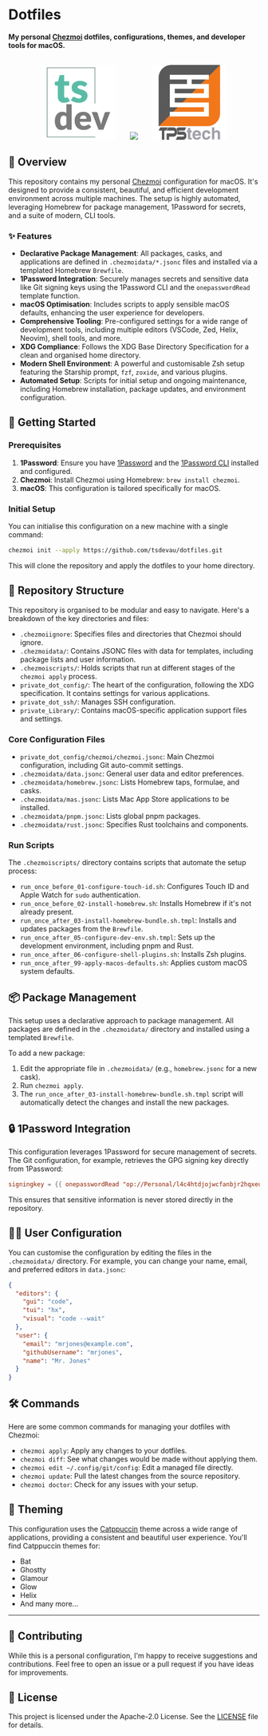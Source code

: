 # Dotfiles
**My personal [Chezmoi](https://www.chezmoi.io/) dotfiles, configurations, themes, and developer tools for macOS.**

<br/>
<div align="center">
<img src="https://raw.githubusercontent.com/tsdevau/dotfiles/main/assets/tsdevau.png" width="150">
&nbsp;
&nbsp;
&nbsp;
<img src="https://raw.githubusercontent.com/catppuccin/catppuccin/main/assets/misc/sample.png" width="300">
&nbsp;
&nbsp;
&nbsp;
<img src="https://raw.githubusercontent.com/tsdevau/dotfiles/main/assets/tpstech.png" width="150">

</div>

## 🌟 Overview

This repository contains my personal [Chezmoi](https://www.chezmoi.io/) configuration for macOS. It's designed to provide a consistent, beautiful, and efficient development environment across multiple machines. The setup is highly automated, leveraging Homebrew for package management, 1Password for secrets, and a suite of modern, CLI tools.

### ✨ Features

- **Declarative Package Management**: All packages, casks, and applications are defined in `.chezmoidata/*.jsonc` files and installed via a templated Homebrew `Brewfile`.
- **1Password Integration**: Securely manages secrets and sensitive data like Git signing keys using the 1Password CLI and the `onepasswordRead` template function.
- **macOS Optimisation**: Includes scripts to apply sensible macOS defaults, enhancing the user experience for developers.
- **Comprehensive Tooling**: Pre-configured settings for a wide range of development tools, including multiple editors (VSCode, Zed, Helix, Neovim), shell tools, and more.
- **XDG Compliance**: Follows the XDG Base Directory Specification for a clean and organised home directory.
- **Modern Shell Environment**: A powerful and customisable Zsh setup featuring the Starship prompt, `fzf`, `zoxide`, and various plugins.
- **Automated Setup**: Scripts for initial setup and ongoing maintenance, including Homebrew installation, package updates, and environment configuration.

## 🚀 Getting Started

### Prerequisites

1.  **1Password**: Ensure you have [1Password](https://1password.com/) and the [1Password CLI](https://developer.1password.com/docs/cli/get-started/) installed and configured.
2.  **Chezmoi**: Install Chezmoi using Homebrew: `brew install chezmoi`.
3.  **macOS**: This configuration is tailored specifically for macOS.

### Initial Setup

You can initialise this configuration on a new machine with a single command:

```bash
chezmoi init --apply https://github.com/tsdevau/dotfiles.git
```

This will clone the repository and apply the dotfiles to your home directory.

## 📂 Repository Structure

This repository is organised to be modular and easy to navigate. Here's a breakdown of the key directories and files:

-   `.chezmoiignore`: Specifies files and directories that Chezmoi should ignore.
-   `.chezmoidata/`: Contains JSONC files with data for templates, including package lists and user information.
-   `.chezmoiscripts/`: Holds scripts that run at different stages of the `chezmoi apply` process.
-   `private_dot_config/`: The heart of the configuration, following the XDG specification. It contains settings for various applications.
-   `private_dot_ssh/`: Manages SSH configuration.
-   `private_Library/`: Contains macOS-specific application support files and settings.

### Core Configuration Files

-   `private_dot_config/chezmoi/chezmoi.jsonc`: Main Chezmoi configuration, including Git auto-commit settings.
-   `.chezmoidata/data.jsonc`: General user data and editor preferences.
-   `.chezmoidata/homebrew.jsonc`: Lists Homebrew taps, formulae, and casks.
-   `.chezmoidata/mas.jsonc`: Lists Mac App Store applications to be installed.
-   `.chezmoidata/pnpm.jsonc`: Lists global pnpm packages.
-   `.chezmoidata/rust.jsonc`: Specifies Rust toolchains and components.

### Run Scripts

The `.chezmoiscripts/` directory contains scripts that automate the setup process:

-   `run_once_before_01-configure-touch-id.sh`: Configures Touch ID and Apple Watch for `sudo` authentication.
-   `run_once_before_02-install-homebrew.sh`: Installs Homebrew if it's not already present.
-   `run_once_after_03-install-homebrew-bundle.sh.tmpl`: Installs and updates packages from the `Brewfile`.
-   `run_once_after_05-configure-dev-env.sh.tmpl`: Sets up the development environment, including pnpm and Rust.
-   `run_once_after_06-configure-shell-plugins.sh`: Installs Zsh plugins.
-   `run_once_after_99-apply-macos-defaults.sh`: Applies custom macOS system defaults.

## 📦 Package Management

This setup uses a declarative approach to package management. All packages are defined in the `.chezmoidata/` directory and installed using a templated `Brewfile`.

To add a new package:

1.  Edit the appropriate file in `.chezmoidata/` (e.g., `homebrew.jsonc` for a new cask).
2.  Run `chezmoi apply`.
3.  The `run_once_after_03-install-homebrew-bundle.sh.tmpl` script will automatically detect the changes and install the new packages.

## 🔒 1Password Integration

This configuration leverages 1Password for secure management of secrets. The Git configuration, for example, retrieves the GPG signing key directly from 1Password:

```toml
signingkey = {{ onepasswordRead "op://Personal/l4c4htdjojwcfanbjr2hqxeufm/Section_yfmxturzjnv4gl3aqas3jjhamy/signingkey" }}
```

This ensures that sensitive information is never stored directly in the repository.

## 🧑‍💻 User Configuration

You can customise the configuration by editing the files in the `.chezmoidata/` directory. For example, you can change your name, email, and preferred editors in `data.jsonc`:

```json
{
  "editors": {
    "gui": "code",
    "tui": "hx",
    "visual": "code --wait"
  },
  "user": {
    "email": "mrjones@example.com",
    "githubUsername": "mrjones",
    "name": "Mr. Jones"
  }
}
```

## 🛠️ Commands

Here are some common commands for managing your dotfiles with Chezmoi:

-   `chezmoi apply`: Apply any changes to your dotfiles.
-   `chezmoi diff`: See what changes would be made without applying them.
-   `chezmoi edit ~/.config/git/config`: Edit a managed file directly.
-   `chezmoi update`: Pull the latest changes from the source repository.
-   `chezmoi doctor`: Check for any issues with your setup.

## 🎨 Theming

This configuration uses the [Catppuccin](https://github.com/catppuccin) theme across a wide range of applications, providing a consistent and beautiful user experience. You'll find Catppuccin themes for:

-   Bat
-   Ghostty
-   Glamour
-   Glow
-   Helix
-   And many more...

---

## 🤝 Contributing

While this is a personal configuration, I'm happy to receive suggestions and contributions. Feel free to open an issue or a pull request if you have ideas for improvements.

## 📜 License

This project is licensed under the Apache-2.0 License. See the [LICENSE](LICENSE) file for details.